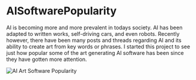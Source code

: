 # AISoftwarePopularity

AI is becoming more and more prevalent in todays society. AI has been adapted to written works, self-driving cars, and even robots.
Recently however, there have been many posts and threads regarding AI and its ability to create art from key words or phrases.
I started this project to see just how popular some of the art generating AI software has been since they have gotten more attention.

![AI Art Software Popularity](https://user-images.githubusercontent.com/72543232/190040271-e163b456-6b20-434b-94a6-a65ae3d8e60b.jpeg)

